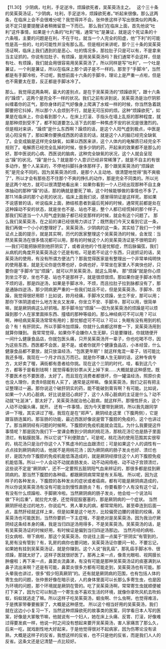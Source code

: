 【11.30】  少阴病，吐利，手足逆冷，烦躁欲死者，吴茱萸汤主之。
 
这个三十条的吴茱萸汤证，“少阴病，吐利，手足逆冷，烦躁欲死者。”听起来很像。那么这两条，在临床上会不会很难分呢？我觉得并不会。张仲景这样子写出很类似的两条，说不定只是要提醒读者稍微留意一下而已。
那么我们在临床上面，首先他说“吐利”这件事情，如果是十六条的“吐利”哦，通常“吐”是兼证，就是这个死证条的十六条哦，主要的问题是在利，不在于吐，就当一个人完全的阳虚，他“下利”的可能性是高一些的，吐的可能性并没有那么高。但是相对来讲呢，那个三十条的吴茱萸汤证啊，临床上我们遇到的是恶心、吐的情况多，那拉肚子只是可以有，不是拿来当主证抓的。你说有拉肚子、有烦躁，是用吴茱萸汤吗？我们通常不会这样，但是有吐、有烦躁，我们就会用很容易用吴茱萸汤了，所以同样是写“吐利”，一个吐是兼证，一个利是兼证，所以在临床上那个调子是不一样的。那至于“手脚冷”，当然都是有手脚冷啦，不过呢，我想前面十六条的手脚冷，理论上是严重一点啦，但是也不需要太在意，反正都是手脚冰冷了。

那么，我觉得这两条啊，最大的差别点，是在于吴茱萸汤的“烦躁欲死”，跟十六条的“躁烦”，这两个是完全不一样的状况。我们之前有讲到说，吴茱萸汤是治疗阴邪纠缠着你的正气，那你身体的正气好像身上爬满了水蛭一样的时候，你当然急着跳脚要把它抖掉，所以那个人会烦到不行，就是无可压抑的烦。这种“烦躁欲死”，如果是在临床上，你会看到那个人，在床上打滚、手指头在墙上乱抠的那种程度，就是那种烦到受不了，都不知道要怎么活下去的那一种焦虑不安的状况是很激烈的。
但是相对来讲，“躁烦”是什么东西啊？躁烦的话，是这个人阳气虚到极点，中医是说心阳没有了，那如果你要换成西医的语言的话，就是这个人的脑已经完全缺氧了。会变成脑是这样完全缺氧，如果以西医来讲，这个人体内的电解质已经完全不规则了。电解质已经完全乱掉的时候，很多少阴的药，开起来的效果都不是那么的好。那中医说的心病、西医说的脑病，这种完全缺氧的状况，这个人就会呈现出“躁”的状况。“躁”是什么？就是那个人意识已经非常稀薄了，就是不自主的有很多动作，整个人呆呆的，不停地抖脚抖身体那样子，那个跟吴茱萸汤的“烦躁欲死”是完全不同的。因为吴茱萸汤的烦，是那个人主动地、很清楚地觉得“我不爽极了”，所以才会有那些忍不住那个不爽的挣扎的动作，那是完全不同类的。所以光是这两个地方，就可以很清楚地看出来：如果你看到一个人已经出现那种不自主身体抽动的那种“躁”的话，那的确就是要死了嘛，这个时候能够做的事情也不多了。
那11.16条讲的那个必死的状况，临床上面我们说，感冒得阴证是这样死。那如果不说感冒的话，听说临床上面，肺结核患者到最后死掉的时候，通常死前都是处在这种躁动不安的状态，就是坐也不是、站也不是，整个人都已经慌掉的那个样子。那我们知道当一个人阳气虚到脑子都已经变那样的时候，就会有这个问题了。
那么我们吴茱萸汤，在之前的课已经很用力讲过了；既然我们今天又看到它这一条，我们再做一个小小的整理好了。吴茱萸汤，少阴病的这一条，其实给了我们一个辨证点上面的提示，就是其实啊，历代的医家整理这个吴茱萸汤的时候，会发现：当然吴茱萸汤在很多情况都可以用，那有的时候这个人的吴茱萸汤证是不很明显的──我们可能把脉把到他肝阴实了，或者说他的个性是忧郁症，然后脉偏弦，我们从病机的角度开吴茱萸汤这个还是有啦。可是若不论这个东西，只说抓证的话，吴茱萸汤的使用，有没有所谓方便法门？那我觉得医家是有整理出一个非常单纯明快的使用基准，就是无论你是伤寒也好，杂病也好，平常坐在家里人不爽快也好，只要你是“手脚冷”加“烦躁”，就可以开吴茱萸汤，就这么简单。
那“烦躁”就是你心烦到坐立不安，坐也不是、站也不是那样子，就是很烦很烦。那如果你是手脚冰冷而不烦的话，那是四逆汤，如果是手脚冰冷，不烦，而且拉肚子拉到脉都没有了，那是通脉四逆汤，那少阴病更严重的一些我们姑且不论，但是吴茱萸汤，手脚冷、烦躁，我觉得很好用耶！比如说，妳月经痛，手脚冷又烦躁，坐立不安，那可以用；那你下体阴道或什么地方发炎又发痒，你坐立不安、手脚冷，那可以用，很简单嘛，就是厥阴病这么好抓哦。那手脚冷加“烦躁”──因为吴茱萸汤的烦躁是可以烦躁到那个人在家里面摔东西、撞墙的那种等级的。那么神经病可不可以用？可以啊，神经病吴茱萸汤常常有用的；那忧郁症可不可以？可以；失眠有没有用到的机会？有！有肝阴实。所以手脚冷加烦躁，你就什么病都这样套一下，吴茱萸汤用到就算你赚到。
我常常觉得，如果你不会嫌你人生无聊，只是要赚钱，你就随便开一间什么健康食品店，你就包医头痛，只开吴茱萸汤开一辈子，你也吃喝不尽，因为这些东西，西医都不会医，是不是。或者你就开个健康食品店，小本经营，什么健康食品都不要放，就只放温经汤，“包医更年期”！就这样鬼混一辈子，钱可能比我还多哦，我现在一个月才四五万而已。就是你不嫌人生无聊的话，这种专病专方，太好卖了喔，满街都有患者给你挑。现在这个三阴的时代，哇，看到这几个方，都等于是看到钱啊！就觉得看到钞票从天上掉下来……大概就是这种感觉。既不要医术也不要医德，太好了。而且现在消费者都很坏，你一罐温经汤，照原价卖也没人理你，卖贵8倍就有人买了，通常是这样嘛。
像吴茱萸汤，我们之前有把主证整理过一遍。那你说这个破肝阴实的药，能不能破到膏肓啊？有可能。比如说，如果一个人的心脏病，好比说是冠心病好了，这个人得心脏病的主证是什么？动不动就“吐涎沫”，那太好了，吴茱萸汤就治他心脏病，就这样开。那慢性肝炎，这个人动不动偏头痛，就开。
还有一件事情，因为今天要带到厥阴，所以我先跟同学讲一下哦，其实讲过了哦，我现在是在“郑声”。厥阴经走这里（下腹两侧），它是跟盲肠连属的。那盲肠的功能，最近西医好像说是管下腹腔的免疫的，这个也讲过了。那当厥阴经有问题的时候啊，下腹腔的免疫机能就会混乱。为什么我要提这件事情呢？那是因为我们下一堂课会教到少阴病的桃花汤，那桃花汤它也是肠子里面溃烂，有黏膜脱落，所以它说“下利便脓血”。可是呢，桃花汤的使用范围其实很窄的，桃花汤只是治疗你这个人下焦虚冷的出血跟溃烂；可是如果这个人的调性有一点点挂到厥阴病的话，他就不是用桃花汤；因为厥阴病的肠子发炎也好、溃烂也好，是因为你下腹腔的免疫机能低落造成的，就是厥阴经撑住这个人的下腹腔免疫机能低落。所以一个人会动不动就直肠发炎、动不动闹痔疮、动不动子宫颈溃烂，这些说不定是“厥阴病”，还不一定要照五脏阴阳气血来辨证的，那很多都是挂到厥阴病的。那当然下腹腔的各种癌，都跟厥阴病常常是有关系哦。
所以呢，因为这样子的各种发炎，下腹腔的各种发炎的症状或者癌病，都有可能是厥阴病造成的，所以你说吴茱萸汤有没有可能治到慢性直肠炎？有，你要看那个人有没有这个证，有没有什么烦躁啦、手脚厥冷啦。当然厥阴病的肠子发炎，他会给一个说法叫做“下利后重”，就拉完大便，还觉得屁股塞塞的，那是厥阴病的一个症状。
当然厥阴肝经走过的地方，你说疝气、男人睪丸的病，都常常用的。甚至牵连到后面一点，虽然肝经就这样上来，但是如果是这个地方，比较偏旁边腰的肾脏的绞痛，吴茱萸汤也可能医到，当然你要抓一下主症哦，不是绝对是吴茱萸汤，因为我治疗厥阴经这条经本身的痛，我是当归四逆汤用得多，不是吴茱萸汤。吴茱萸汤的话，是有吴茱萸汤证的时候好用，有时候证是偏到当归四逆汤那边。
当然月经的病啦、妇女病啦、带下病啦，那这个吴茱萸汤，你说往上面一点属于“肝阴实”有管到的，乳房有没有管到？有，乳房的病你也要问她，吴茱萸汤证你要问一轮，不要忘记，如果她有挂到吴茱萸汤证，就是你赚到。这个人说“我乳癌”，那乳癌手脚冰冷、很烦躁，那就太好了，这样子医就很好医了。那再上来一点，像青光眼啦、视网膜长肿瘤啦；再下来一点，鼻窦炎流鼻涕，有没有可能是那种吴茱萸汤证的痰塞满到从鼻子流出来啊？还是有可能，鼻窦炎很多方都有可能走到，吴茱萸汤也有可能。那头晕我也讲过，很多“假少阳真厥阴”的。还有就是厥阴病的范围，也有包括人体的寄生虫的问题，张仲景好像在暗示说，人的身体里面可以长那么多寄生虫，也是因为环境的问题，那个环境就是厥阴在管的。吃了吴茱萸汤啊，常常寄生虫就顺便被打下来了，因为它可以制造一个寄生虫不喜欢生活的环境，就像你拿吹风机去吹蚂蚁，蚂蚁就逃走了嘛。所以这样子吃吴茱萸汤，蛔虫啊、什么虫啊，也觉得难活，于是携家带眷要搬家了，大概是这种感觉。
所以这个相当好用的吴茱萸汤，我们就在这边小小复习一下，当然这种烦躁欲死的故事类的医案，同学看日本人写的医案，好像是大冢敬节嘛，他就说有一个妇人，她在床上头痛、反胃、打滚，好像难过得要发疯一样，他说一时之间没有想起来要开吴茱萸汤，害人家痛苦了那么久，后来一吃，就戏剧性地大好起来，于是他觉得很对不起病家，因为伤寒论没有读熟，大概是这样子的反省，我想这样的反省，也不只是他的反省，而是我们人人的反省。这条文还是记清楚一点比较好。
